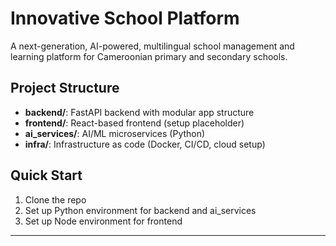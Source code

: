 # Innovative School Platform

A next-generation, AI-powered, multilingual school management and learning platform for Cameroonian primary and secondary schools.

## Project Structure

- **backend/**: FastAPI backend with modular app structure
- **frontend/**: React-based frontend (setup placeholder)
- **ai_services/**: AI/ML microservices (Python)
- **infra/**: Infrastructure as code (Docker, CI/CD, cloud setup)

## Quick Start

1. Clone the repo
2. Set up Python environment for backend and ai_services
3. Set up Node environment for frontend

---
